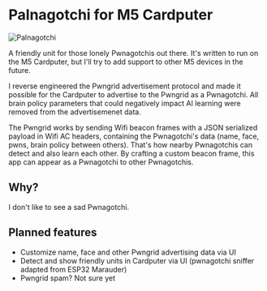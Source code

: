 # Palnagotchi for M5 Cardputer

![Palnagotchi](https://github.com/viniciusbo/m5-palnagotchi/blob/master/palnagotchi.jpg?raw=true)

A friendly unit for those lonely Pwnagotchis out there. It's written to run on the M5 Cardputer, but I'll try to add support to other M5 devices in the future.

I reverse engineered the Pwngrid advertisement protocol and made it possible for the Cardputer to advertise to the Pwngrid as a Pwnagotchi. All brain policy parameters that could negatively impact AI learning were removed from the advertisemenet data.

The Pwngrid works by sending Wifi beacon frames with a JSON serialized payload in Wifi AC headers, containing the Pwnagotchi's data (name, face, pwns, brain policy between others). That's how nearby Pwnagotchis can detect and also learn each other. By crafting a custom beacon frame, this app can appear as a Pwnagotchi to other Pwnagotchis.

## Why?

I don't like to see a sad Pwnagotchi.

## Planned features

- Customize name, face and other Pwngrid advertising data via UI
- Detect and show friendly units in Cardputer via UI (pwnagotchi sniffer adapted from ESP32 Marauder)
- Pwngrid spam? Not sure yet
